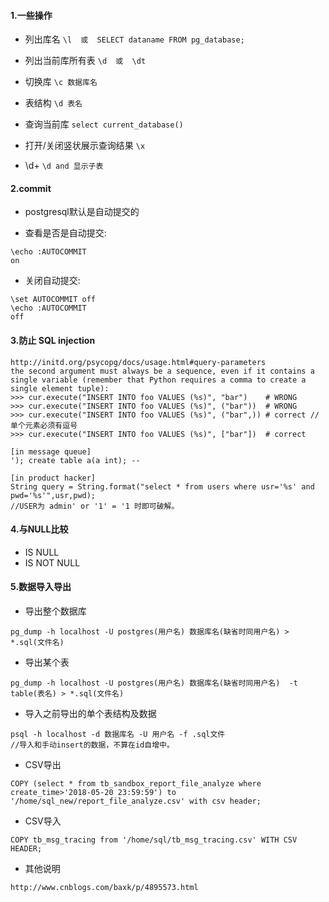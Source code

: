 #### 1.一些操作
- 列出库名
`\l  或  SELECT dataname FROM pg_database;`

- 列出当前库所有表
`\d  或  \dt`

- 切换库
`\c 数据库名`

- 表结构
`\d 表名`

- 查询当前库
`select current_database()`

- 打开/关闭竖状展示查询结果
`\x`

- \d+
`\d and 显示子表`

#### 2.commit
- postgresql默认是自动提交的

- 查看是否是自动提交:
```
\echo :AUTOCOMMIT
on
```

- 关闭自动提交:
```
\set AUTOCOMMIT off
\echo :AUTOCOMMIT 
off
```

#### 3.防止 SQL injection
```
http://initd.org/psycopg/docs/usage.html#query-parameters
the second argument must always be a sequence, even if it contains a single variable (remember that Python requires a comma to create a single element tuple):
>>> cur.execute("INSERT INTO foo VALUES (%s)", "bar")    # WRONG
>>> cur.execute("INSERT INTO foo VALUES (%s)", ("bar"))  # WRONG
>>> cur.execute("INSERT INTO foo VALUES (%s)", ("bar",)) # correct //单个元素必须有逗号
>>> cur.execute("INSERT INTO foo VALUES (%s)", ["bar"])  # correct

[in message queue]
'); create table a(a int); --

[in product hacker]
String query = String.format("select * from users where usr='%s' and pwd='%s'",usr,pwd);
//USER为 admin' or '1' = '1 时即可破解。
```

#### 4.与NULL比较
- IS NULL
- IS NOT NULL

#### 5.数据导入导出
- 导出整个数据库
```
pg_dump -h localhost -U postgres(用户名) 数据库名(缺省时同用户名) > *.sql(文件名)
```

- 导出某个表
```
pg_dump -h localhost -U postgres(用户名) 数据库名(缺省时同用户名)  -t table(表名) > *.sql(文件名)
```

- 导入之前导出的单个表结构及数据
```
psql -h localhost -d 数据库名 -U 用户名 -f .sql文件
//导入和手动insert的数据，不算在id自增中。
```

- CSV导出
```
COPY (select * from tb_sandbox_report_file_analyze where create_time>'2018-05-20 23:59:59') to '/home/sql_new/report_file_analyze.csv' with csv header;
```

- CSV导入
```
COPY tb_msg_tracing from '/home/sql/tb_msg_tracing.csv' WITH CSV HEADER;
```

- 其他说明
```
http://www.cnblogs.com/baxk/p/4895573.html
```
